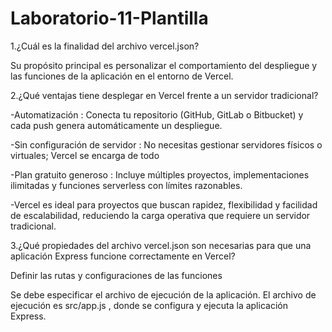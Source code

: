 # Laboratorio-11-Plantilla

1.¿Cuál es la finalidad del archivo vercel.json?

Su propósito principal es personalizar el comportamiento del despliegue y las funciones de la aplicación en el entorno de Vercel.


2.¿Qué ventajas tiene desplegar en Vercel frente a un servidor
tradicional?

-Automatización : Conecta tu repositorio (GitHub, GitLab o Bitbucket) y cada push genera automáticamente un despliegue.

-Sin configuración de servidor : No necesitas gestionar servidores físicos o virtuales; Vercel se encarga de todo

-Plan gratuito generoso : Incluye múltiples proyectos, implementaciones ilimitadas y funciones serverless con límites razonables.

-Vercel es ideal para proyectos que buscan rapidez, flexibilidad y facilidad de escalabilidad, reduciendo la carga operativa que requiere un servidor tradicional.

3.¿Qué propiedades del archivo vercel.json son necesarias para que una
aplicación Express funcione correctamente en Vercel?

Definir las rutas y configuraciones de las funciones 

Se debe especificar el archivo de ejecución de la aplicación. El archivo de ejecución es src/app.js , donde se configura y ejecuta la aplicación Express.


